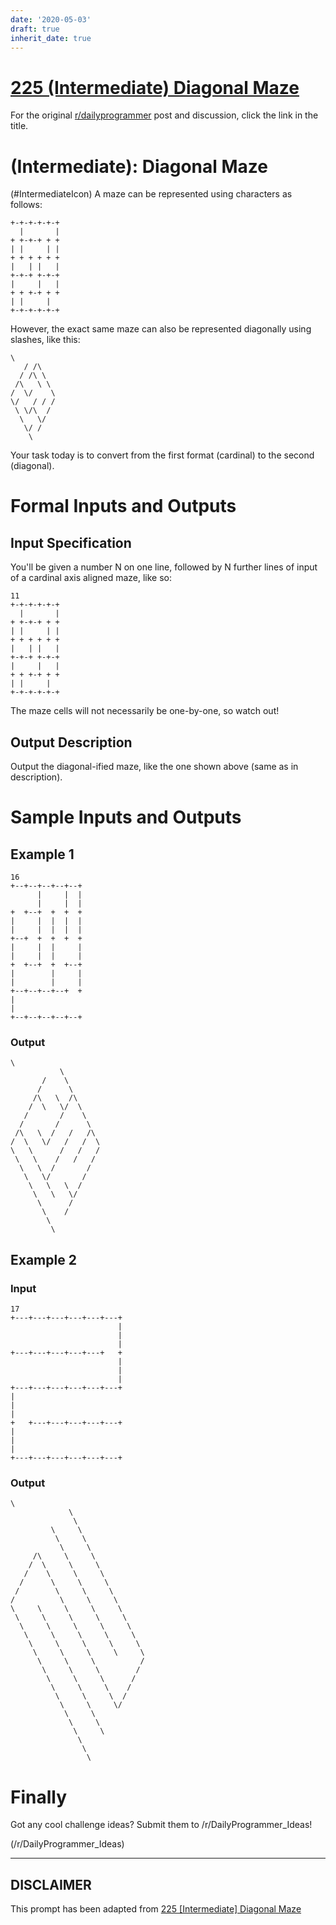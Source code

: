```yaml
---
date: '2020-05-03'
draft: true
inherit_date: true
---
```


# [225 (Intermediate) Diagonal Maze](https://www.reddit.com/r/dailyprogrammer/comments/3f9o7k/20150731_challenge_225_intermediate_diagonal_maze/)

For the original [r/dailyprogrammer](https://www.reddit.com/r/dailyprogrammer/) post and discussion, click the link in the title.

#  (Intermediate): Diagonal Maze
(#IntermediateIcon)
A maze can be represented using characters as follows:


```
+-+-+-+-+-+
  |       |
+ +-+-+ + +
| |     | |
+ + + + + +
|   | |   |
+-+-+ +-+-+
|     |   |
+ + +-+ + +
| |     |  
+-+-+-+-+-+
```
However, the exact same maze can also be represented diagonally using slashes, like this:


```
\
   / /\
  / /\ \
 /\   \ \
/  \/    \
\/   / / /
 \ \/\  /
  \   \/
   \/ /
    \
```
Your task today is to convert from the first format (cardinal) to the second (diagonal).

# Formal Inputs and Outputs
## Input Specification
You'll be given a number N on one line, followed by N further lines of input of a cardinal axis aligned maze, like so:


```
11
+-+-+-+-+-+
  |       |
+ +-+-+ + +
| |     | |
+ + + + + +
|   | |   |
+-+-+ +-+-+
|     |   |
+ + +-+ + +
| |     |  
+-+-+-+-+-+
```
The maze cells will not necessarily be one-by-one, so watch out!

## Output Description
Output the diagonal-ified maze, like the one shown above (same as in description).

# Sample Inputs and Outputs
## Example 1

```
16
+--+--+--+--+--+
      |     |  |
      |     |  |
+  +--+  +  +  +
|     |  |  |  |
|     |  |  |  |
+--+  +  +  +  +
|     |  |     |
|     |  |     |
+  +--+  +  +--+
|        |     |
|        |     |
+--+--+--+--+  +
|               
|               
+--+--+--+--+--+
```
### Output

```
\
           \
       /    \
      /      \
     /\   \  /\
    /  \   \/  \
   /       /    \
  /       /      \
 /\   \  /   /   /\
/  \   \/   /   /  \
\   \      /   /   /
 \   \    /   /   /
  \   \  /       /
   \   \/       /
    \   \   \  /
     \   \   \/
      \      /
       \    /
        \   
         \
```
## Example 2
### Input

```
17
+---+---+---+---+---+---+
                        |
                        |
                        |
+---+---+---+---+---+   +
                        |
                        |
                        |
+---+---+---+---+---+---+
|                        
|                        
|                        
+   +---+---+---+---+---+
|                        
|                        
|                        
+---+---+---+---+---+---+
```
### Output

```
\       
             \       
              \      
         \     \     
          \     \    
           \     \   
     /\     \     \  
    /  \     \     \ 
   /    \     \     \
  /      \     \     \       
 /        \     \     \       
/          \     \     \      
\     \     \     \     \     
 \     \     \     \     \    
  \     \     \     \     \   
   \     \     \     \     \  
    \     \     \     \     \ 
     \     \     \     \     \
      \     \     \          /
       \     \     \        /
        \     \     \      /
         \     \     \    /
          \     \     \  /
           \     \     \/
            \     \     
             \     \   
              \     \ 
               \     
                \   
                 \
```
# Finally
Got any cool challenge ideas? Submit them to /r/DailyProgrammer_Ideas!

(/r/DailyProgrammer_Ideas)

----
## **DISCLAIMER**
This prompt has been adapted from [225 [Intermediate] Diagonal Maze](https://www.reddit.com/r/dailyprogrammer/comments/3f9o7k/20150731_challenge_225_intermediate_diagonal_maze/
)
